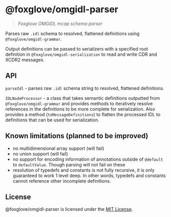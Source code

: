 # @foxglove/omgidl-parser

> _Foxglove OMGIDL mcap schema parser_

Parses raw `.idl` schema to resolved, flattened definitions using `@foxglove/omgidl-grammar`.

Output definitions can be passed to serializers with a specified root definition in `@foxglove/omgidl-serialization` to read and write CDR and XCDR2 messages.

## API

`parseIdl` - parses raw `.idl` schema string to resolved, flattened definitions.

`IDLNodeProcessor` - a class that takes semantic definitions outputted from `@foxglove/omgidl-grammar` and provides methods to iteratively resolve references in the definitions to be more complete for serialization. Also provides a method (`toMessageDefinitions`) to flatten the processed IDL to definitions that can be used for serialization.

## Known limitations (planned to be improved)

- no multidimensional array support (will fail)
- no union support (will fail)
- no support for encoding information of annotations outside of `@default` to `defaultValue`. Though parsing will not fail on these
- resolution of typedefs and constants is not fully recursive, it is only guaranteed to work 1 level deep. In other words, typedefs and constants cannot reference other incomplete definitions.

## License

@foxglove/omgidl-parser is licensed under the [MIT License](https://opensource.org/licenses/MIT).
